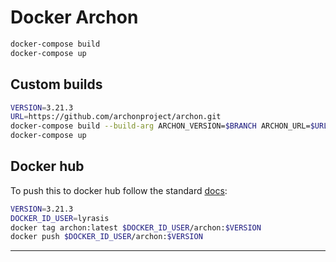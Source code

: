 # Docker Archon

```bash
docker-compose build
docker-compose up
```

## Custom builds

```bash
VERSION=3.21.3
URL=https://github.com/archonproject/archon.git
docker-compose build --build-arg ARCHON_VERSION=$BRANCH ARCHON_URL=$URL app
docker-compose up
```

## Docker hub

To push this to docker hub follow the standard [docs](https://docs.docker.com/docker-cloud/builds/push-images/):

```bash
VERSION=3.21.3
DOCKER_ID_USER=lyrasis
docker tag archon:latest $DOCKER_ID_USER/archon:$VERSION
docker push $DOCKER_ID_USER/archon:$VERSION
```

---
